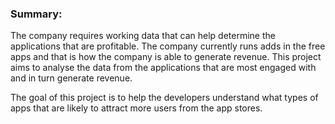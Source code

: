 ### Summary: 
The company requires working data that can help determine the applications that are profitable. The company currently runs adds in the free apps and that is how the company is able to generate revenue. This project aims to analyse the data from the applications that are most engaged with and in turn generate revenue.

The goal of this project is to help the developers understand what types of apps that are likely to attract more users from the app stores.

